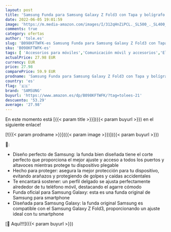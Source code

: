 ```yaml
---
layout: post
title: 'Samsung Funda para Samsung Galaxy Z Fold3 con Tapa y bolígrafo S  Color Negro'
date: 2022-06-05 19:01:59
image: 'https://m.media-amazon.com/images/I/312qHnZiPCL._SL500_._SL400_.jpg'
comments: true
category: ofertas
author: 'tole.es'
slug: 'B098KFTWFK-es Samsung Funda para Samsung Galaxy Z Fold3 con Tapa y...'
sku: 'B098KFTWFK-es'
tags: [ 'Accesorios para móviles','Comunicación móvil y accesorios','Electrónica','Fundas y carcasas para teléfonos móviles','bolígrafo','samsung','🇪🇸', ]
actualPrice: 27.98 EUR
currency: EUR
price: 27.98
comparePrice: 59.9 EUR
prodname: 'Samsung Funda para Samsung Galaxy Z Fold3 con Tapa y bolígrafo S  Color Negro'
country: 'es'
flag: '🇪🇸'
brand: 'SAMSUNG'
buyurl: 'https://www.amazon.es/dp/B098KFTWFK/?tag=tolees-21'
descuento: '53.29'
average: '27.98'
---
```


En este momento está [{{< param title >}}]({{< param buyurl >}}) en el siguiente enlace!

[![{{< param prodname >}}]({{< param image >}})]({{< param buyurl >}})

🔎:

- Diseño perfecto de Samsung: la funda bien diseñada tiene el corte perfecto que proporciona el mejor ajuste y acceso a todos los puertos y altavoces mientras protege tu dispositivo plegable
- Hecho para proteger: asegura la mejor protección para tu dispositivo, evitando arañazos y protegiendo de golpes y caídas accidentales
- Te encantará sostener: un perfil delgado se ajusta perfectamente alrededor de tu teléfono móvil, destacando el agarre cómodo
- Funda oficial para Samsung Galaxy: esta es una funda original de Samsung para smartphone
- Diseñada para Samsung Galaxy: la funda original Samsung es compatible con el Samsung Galaxy Z Fold3, proporcionando un ajuste ideal con tu smartphone

[🛒 Aquí!!!]({{< param buyurl >}})
